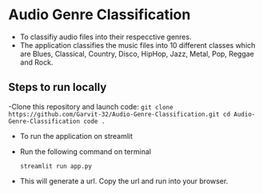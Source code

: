 # Audio Genre Classification

- To classifiy audio files into their respecctive genres.
- The application classifies the music files into 10 different classes which are Blues, Classical, Country, Disco, HipHop, Jazz, Metal, Pop, Reggae and Rock.

## Steps to run locally 

-Clone this repository and launch code:
    ```
    git clone https://github.com/Garvit-32/Audio-Genre-Classification.git
    cd Audio-Genre-Classification
    code .
    ```

- To run the application on streamlit 
- Run the following command on terminal
    ```
    streamlit run app.py
    ```

- This will generate a url. Copy the url and run into your browser.
